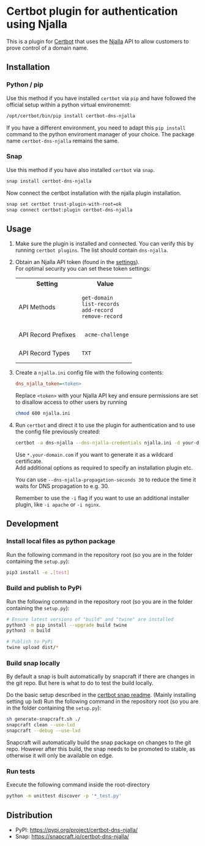 # Certbot plugin for authentication using Njalla

This is a plugin for [Certbot](https://certbot.eff.org/) that uses the [Njalla](https://njal.la/) API
to allow customers to prove control of a domain name.

## Installation

### Python / pip

Use this method if you have installed `certbot` via `pip` and have followed the official setup within a python virtual environemnt:

```sh
/opt/certbot/bin/pip install certbot-dns-njalla
```

If you have a different environment, you need to adapt this `pip install` command to the python enviroment manager of your choice. The package name `certbot-dns-njalla` remains the same.

### Snap

Use this method if you have also installed `certbot` via `snap`.

```sh
snap install certbot-dns-njalla
```

Now connect the certbot installation with the njalla plugin installation.

```sh
snap set certbot trust-plugin-with-root=ok
snap connect certbot:plugin certbot-dns-njalla
```

## Usage

1. Make sure the plugin is installed and connected. You can verify this by running `certbot plugins`. The list should contain `dns-njalla`.

2. Obtain an Njalla API token (found in the [settings](https://njal.la/settings/api/)).\
   For optimal security you can set these token settings:

   <table>
   <tr>
      <th> Setting </th><th> Value </th>
   </tr>
   <tr>
      <td> API Methods </td>
      <td>

      ```
      get-domain
      list-records
      add-record
      remove-record
      ```
      </td>
   </tr>
   <tr>
      <td> API Record Prefixes </td>
      <td>

      ```
      _acme-challenge
      ```
      </td>
   </tr>
   <tr>
      <td> API Record Types </td>
      <td>

      ```
      TXT
      ```
      </td>
   </tr>
   </table>

3. Create a `njalla.ini` config file with the following contents:

   ```ini
   dns_njalla_token=<token>
   ```

   Replace `<token>` with your Njalla API key and ensure permissions are set
   to disallow access to other users by running

   ```sh
   chmod 600 njalla.ini
   ```

4. Run `certbot` and direct it to use the plugin for authentication and to use
   the config file previously created:

   ```sh
   certbot -a dns-njalla --dns-njalla-credentials njalla.ini -d your-domain.com
   ```

   Use `*.your-domain.com` if you want to generate it as a wildcard certificate.  
   Add additional options as required to specify an installation plugin etc.

   You can use `--dns-njalla-propagation-seconds 30` to reduce the time it waits for DNS propagation to e.g. 30.

   Remember to use the `-i` flag if you want to use an additional installer plugin, like `-i apache` or `-i nginx`.

## Development

### Install local files as python package

Run the following command in the repository root (so you are in the folder containing the `setup.py`):

```sh
pip3 install -e .[test]
```

### Build and publish to PyPi

Run the following command in the repository root (so you are in the folder containing the `setup.py`):

```sh
# Ensure latest versions of "build" and "twine" are installed
python3 -m pip install --upgrade build twine
python3 -m build

# Publish to PyPi
twine upload dist/*
```

### Build snap locally

By default a snap is built automatically by snapcraft if there are changes in the git repo. But here is what to do to test the build locally.

Do the basic setup described in the [certbot snap readme](https://github.com/certbot/certbot/tree/master/tools/snap#local-testing-and-development). (Mainly installing setting up lxd)
Run the following command in the repository root (so you are in the folder containing the `setup.py`):

```sh
sh generate-snapcraft.sh ./
snapcraft clean --use-lxd
snapcraft --debug --use-lxd
```

Snapcraft will automatically build the snap package on changes to the git repo. However after this build, the snap needs to be promoted to stable, as otherwise it will only be available on edge.

### Run tests

Execute the following command inside the root-directory

```sh
python -m unittest discover -p '*_test.py'
```

## Distribution

- PyPI: https://pypi.org/project/certbot-dns-njalla/
- Snap: https://snapcraft.io/certbot-dns-njalla/
